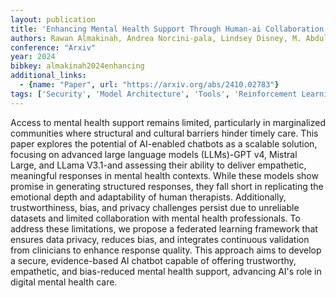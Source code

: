 ```yaml
---
layout: publication
title: 'Enhancing Mental Health Support Through Human-ai Collaboration: Toward Secure And Empathetic Ai-enabled Chatbots'
authors: Rawan Almakinah, Andrea Norcini-pala, Lindsey Disney, M. Abdullah Canbaz
conference: "Arxiv"
year: 2024
bibkey: almakinah2024enhancing
additional_links:
  - {name: "Paper", url: "https://arxiv.org/abs/2410.02783"}
tags: ['Security', 'Model Architecture', 'Tools', 'Reinforcement Learning', 'GPT', 'Ethics and Bias']
---
```

Access to mental health support remains limited, particularly in marginalized
communities where structural and cultural barriers hinder timely care. This
paper explores the potential of AI-enabled chatbots as a scalable solution,
focusing on advanced large language models (LLMs)-GPT v4, Mistral Large, and
LLama V3.1-and assessing their ability to deliver empathetic, meaningful
responses in mental health contexts. While these models show promise in
generating structured responses, they fall short in replicating the emotional
depth and adaptability of human therapists. Additionally, trustworthiness,
bias, and privacy challenges persist due to unreliable datasets and limited
collaboration with mental health professionals. To address these limitations,
we propose a federated learning framework that ensures data privacy, reduces
bias, and integrates continuous validation from clinicians to enhance response
quality. This approach aims to develop a secure, evidence-based AI chatbot
capable of offering trustworthy, empathetic, and bias-reduced mental health
support, advancing AI's role in digital mental health care.
